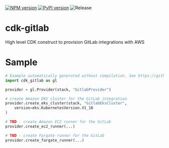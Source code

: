 [![NPM version](https://badge.fury.io/js/cdk-gitlab.svg)](https://badge.fury.io/js/cdk-gitlab)
[![PyPI version](https://badge.fury.io/py/cdk-gitlab.svg)](https://badge.fury.io/py/cdk-gitlab)
![Release](https://github.com/pahud/cdk-gitlab/workflows/Release/badge.svg)

# cdk-gitlab

High level CDK construct to provision GitLab integrations with AWS

# Sample

```python
# Example automatically generated without compilation. See https://github.com/aws/jsii/issues/826
import cdk_gitlab as gl

provider = gl.Provider(stack, "GitlabProvider")

# create Amazon EKS cluster for the GitLab integration
provider.create_eks_cluster(stack, "GitlabEksCluster",
    version=eks.KubernetesVersion.V1_18
)

# TBD - create Amazon EC2 runner for the GitLab
provider.create_ec2_runner(...)

# TBD - create Fargate runner for the GitLab
provider.create_fargate_runner(...)
```
